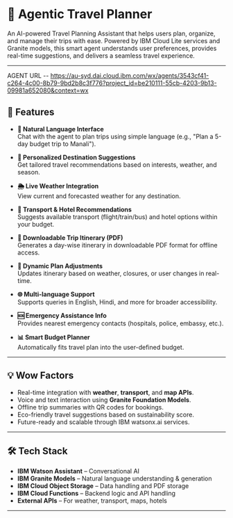 # 🧳 Agentic Travel Planner

An AI-powered Travel Planning Assistant that helps users plan, organize, and manage their trips with ease. Powered by IBM Cloud Lite services and Granite models, this smart agent understands user preferences, provides real-time suggestions, and delivers a seamless travel experience.

---
AGENT URL -- https://au-syd.dai.cloud.ibm.com/wx/agents/3543cf41-c264-4c00-8b79-9bd2b8c3f776?project_id=be210111-55cb-4203-9b13-09981a652080&context=wx
## 🚀 Features

- **🧠 Natural Language Interface**  
  Chat with the agent to plan trips using simple language (e.g., "Plan a 5-day budget trip to Manali").

- **📍 Personalized Destination Suggestions**  
  Get tailored travel recommendations based on interests, weather, and season.

- **🌦️ Live Weather Integration**  
  View current and forecasted weather for any destination.

- **🚉 Transport & Hotel Recommendations**  
  Suggests available transport (flight/train/bus) and hotel options within your budget.

- **📄 Downloadable Trip Itinerary (PDF)**  
  Generates a day-wise itinerary in downloadable PDF format for offline access.

- **🔁 Dynamic Plan Adjustments**  
  Updates itinerary based on weather, closures, or user changes in real-time.

- **🌐 Multi-language Support**  
  Supports queries in English, Hindi, and more for broader accessibility.

- **🆘 Emergency Assistance Info**  
  Provides nearest emergency contacts (hospitals, police, embassy, etc.).

- **📊 Smart Budget Planner**  
  Automatically fits travel plan into the user-defined budget.

---

## 💡 Wow Factors

- Real-time integration with **weather**, **transport**, and **map APIs**.
- Voice and text interaction using **Granite Foundation Models**.
- Offline trip summaries with QR codes for bookings.
- Eco-friendly travel suggestions based on sustainability score.
- Future-ready and scalable through IBM watsonx.ai services.

---

## 🛠️ Tech Stack

- **IBM Watson Assistant** – Conversational AI
- **IBM Granite Models** – Natural language understanding & generation
- **IBM Cloud Object Storage** – Data handling and PDF storage
- **IBM Cloud Functions** – Backend logic and API handling
- **External APIs** – For weather, transport, maps, hotels

---


